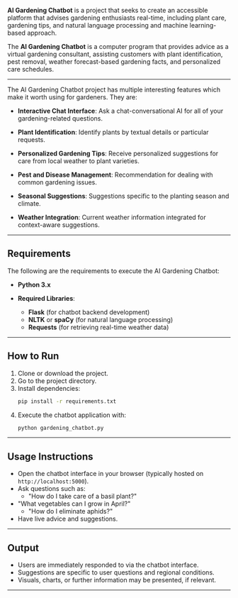 

**AI Gardening Chatbot** is a project that seeks to create an accessible platform that advises gardening enthusiasts real-time, including plant care, gardening tips, and natural language processing and machine learning-based approach.

The **AI Gardening Chatbot** is a computer program that provides advice as a virtual gardening consultant, assisting customers with plant identification, pest removal, weather forecast-based gardening facts, and personalized care schedules. 

---

The AI Gardening Chatbot project has multiple interesting features which make it worth using for gardeners. They are:
- **Interactive Chat Interface**: Ask a chat-conversational AI for all of your gardening-related questions.

- **Plant Identification**: Identify plants by textual details or particular requests.
- **Personalized Gardening Tips**: Receive personalized suggestions for care from local weather to plant varieties.
- **Pest and Disease Management**: Recommendation for dealing with common gardening issues.
- **Seasonal Suggestions**: Suggestions specific to the planting season and climate.
- **Weather Integration**: Current weather information integrated for context-aware suggestions.
---

## **Requirements**

The following are the requirements to execute the AI Gardening Chatbot:
- **Python 3.x**

- **Required Libraries**:
  - **Flask** (for chatbot backend development)
  - **NLTK** or **spaCy** (for natural language processing)
  - **Requests** (for retrieving real-time weather data)
---

## **How to Run**

1. Clone or download the project.
2. Go to the project directory.
3. Install dependencies:
   ```bash
   pip install -r requirements.txt
   ```
4. Execute the chatbot application with:
   ```bash
   python gardening_chatbot.py
   ```
---

## **Usage Instructions**

- Open the chatbot interface in your browser (typically hosted on `http://localhost:5000`).
- Ask questions such as:
  - "How do I take care of a basil plant?"
- "What vegetables can I grow in April?"
  - "How do I eliminate aphids?"
- Have live advice and suggestions.
---


## **Output**

- Users are immediately responded to via the chatbot interface.
- Suggestions are specific to user questions and regional conditions.
- Visuals, charts, or further information may be presented, if relevant.
---

